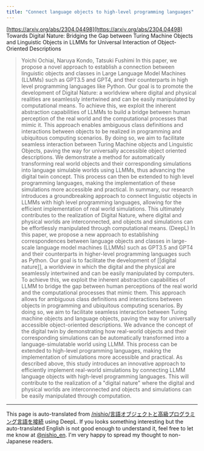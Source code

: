 ```yaml
---
title: "Connect language objects to high-level programming languages"
---
```


[https://arxiv.org/abs/2304.04498](https://arxiv.org/abs/2304.04498)
Towards Digital Nature: Bridging the Gap between Turing Machine Objects and Linguistic Objects in LLMMs for Universal Interaction of Object-Oriented Descriptions
> Yoichi Ochiai, Naruya Kondo, Tatsuki Fushimi
>  In this paper, we propose a novel approach to establish a connection between linguistic objects and classes in Large Language Model Machines (LLMMs) such as GPT3.5 and GPT4, and their counterparts in high level programming languages like Python. Our goal is to promote the development of Digital Nature: a worldview where digital and physical realities are seamlessly intertwined and can be easily manipulated by computational means. To achieve this, we exploit the inherent abstraction capabilities of LLMMs to build a bridge between human perception of the real world and the computational processes that mimic it. This approach enables ambiguous class definitions and interactions between objects to be realized in programming and ubiquitous computing scenarios. By doing so, we aim to facilitate seamless interaction between Turing Machine objects and Linguistic Objects, paving the way for universally accessible object oriented descriptions. We demonstrate a method for automatically transforming real world objects and their corresponding simulations into language simulable worlds using LLMMs, thus advancing the digital twin concept. This process can then be extended to high level programming languages, making the implementation of these simulations more accessible and practical. In summary, our research introduces a groundbreaking approach to connect linguistic objects in LLMMs with high level programming languages, allowing for the efficient implementation of real world simulations. This ultimately contributes to the realization of Digital Nature, where digital and physical worlds are interconnected, and objects and simulations can be effortlessly manipulated through computational means.
(DeepL) In this paper, we propose a new approach to establishing correspondences between language objects and classes in large-scale language model machines (LLMMs) such as GPT3.5 and GPT4 and their counterparts in higher-level programming languages such as Python. Our goal is to facilitate the development of [[digital nature]], a worldview in which the digital and the physical are seamlessly intertwined and can be easily manipulated by computers. To achieve this, we exploit the inherent abstraction capabilities of LLMM to bridge the gap between human perceptions of the real world and the computational processes that mimic them. This approach allows for ambiguous class definitions and interactions between objects in programming and ubiquitous computing scenarios. By doing so, we aim to facilitate seamless interaction between Turing machine objects and language objects, paving the way for universally accessible object-oriented descriptions. We advance the concept of the digital twin by demonstrating how real-world objects and their corresponding simulations can be automatically transformed into a language-simulatable world using LLMM. This process can be extended to high-level programming languages, making the implementation of simulations more accessible and practical. As described above, this study introduces an innovative approach to efficiently implement real-world simulations by connecting LLMM language objects with high-level programming languages. This will contribute to the realization of a "digital nature" where the digital and physical worlds are interconnected and objects and simulations can be easily manipulated through computation.

---
This page is auto-translated from [/nishio/言語オブジェクトと高級プログラミング言語を接続](https://scrapbox.io/nishio/言語オブジェクトと高級プログラミング言語を接続) using DeepL. If you looks something interesting but the auto-translated English is not good enough to understand it, feel free to let me know at [@nishio_en](https://twitter.com/nishio_en). I'm very happy to spread my thought to non-Japanese readers.